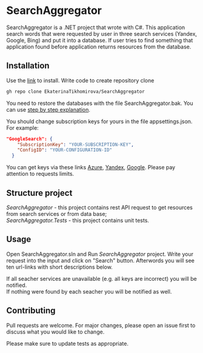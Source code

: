 # SearchAggregator

SearchAggregator is a .NET project that wrote with C#. This application search words that were requested by user in three search services (Yandex, Google, Bing) and put it into a database. If user tries to find something that application found before application returns resources from the database. 

## Installation
Use the [link](https://github.com/EkaterinaTikhomirova/SearchAggregator) to install. Write code to create repository clone


```bash
gh repo clone EkaterinaTikhomirova/SearchAggregator
```
You need to restore the databases with the file SearchAggregator.bak. You can use [step by step explanation](https://docs.microsoft.com/en-us/previous-versions/windows/it-pro/windows-server-2008-R2-and-2008/ff660051(v=ws.10)?redirectedfrom=MSDN).

You should change subscription keys for yours in the file appsettings.json.  
For example:
```JSON
"GoogleSearch": {
    "SubscriptionKey": "YOUR-SUBSCRIPTION-KEY",
    "ConfigID": "YOUR-CONFIGURATION-ID"
  }
```

You can get keys via these links [Azure](https://portal.azure.com/), [Yandex](https://xml.yandex.ru/), [Google](https://cse.google.com/cse/all). Please pay attention to requests limits.

## Structure project

_SearchAggregator_ - this project contains rest API request to get resources from search services or from data base;  
_SearchAggregator.Tests_ - this project contains unit tests.

## Usage

Open SearchAggregator.sln and Run _SearchAggregator_ project. Write your request into the input and click on "Search" button. Afterwords you will see ten url-links with short descriptions below.

If all seacher services are unavailable (e.g. all keys are incorrect) you will be notified.  
If nothing were found by each seacher you will be notified as well. 


## Contributing
Pull requests are welcome. For major changes, please open an issue first to discuss what you would like to change.

Please make sure to update tests as appropriate.
